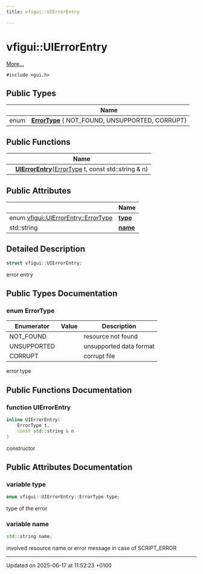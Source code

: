 ```yaml
---
title: vfigui::UIErrorEntry

---
```


# vfigui::UIErrorEntry



 [More...](#detailed-description)


`#include <gui.h>`

## Public Types

|                | Name           |
| -------------- | -------------- |
| enum| **[ErrorType](structvfigui_1_1_u_i_error_entry.md#enum-errortype)** { NOT_FOUND, UNSUPPORTED, CORRUPT} |

## Public Functions

|                | Name           |
| -------------- | -------------- |
| | **[UIErrorEntry](structvfigui_1_1_u_i_error_entry.md#function-uierrorentry)**([ErrorType](structvfigui_1_1_u_i_error_entry.md#enum-errortype) t, const std::string & n) |

## Public Attributes

|                | Name           |
| -------------- | -------------- |
| enum [vfigui::UIErrorEntry::ErrorType](structvfigui_1_1_u_i_error_entry.md#enum-errortype) | **[type](structvfigui_1_1_u_i_error_entry.md#variable-type)**  |
| std::string | **[name](structvfigui_1_1_u_i_error_entry.md#variable-name)**  |

## Detailed Description

```cpp
struct vfigui::UIErrorEntry;
```


error entry 

## Public Types Documentation

### enum ErrorType

| Enumerator | Value | Description |
| ---------- | ----- | ----------- |
| NOT_FOUND | |  resource not found  |
| UNSUPPORTED | |  unsupported data format  |
| CORRUPT | |  corrupt file  |




error type 


## Public Functions Documentation

### function UIErrorEntry

```cpp
inline UIErrorEntry(
    ErrorType t,
    const std::string & n
)
```


constructor 


## Public Attributes Documentation

### variable type

```cpp
enum vfigui::UIErrorEntry::ErrorType type;
```


type of the error 


### variable name

```cpp
std::string name;
```


involved resource name or error message in case of SCRIPT_ERROR 


-------------------------------

Updated on 2025-06-17 at 11:52:23 +0100